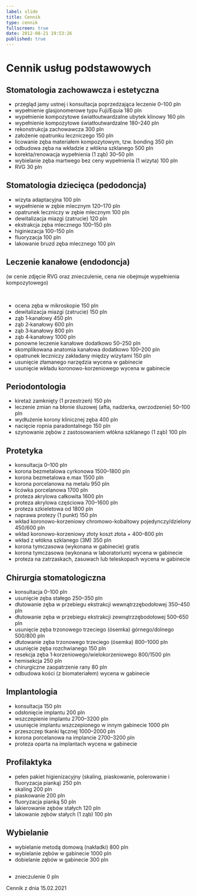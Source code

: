 ```yaml
---
label: slide
title: Cennik
type: cennik
fullscreen: true
date: 2012-08-21 19:53:26
published: true
---
```


# <span>Cennik usług podstawowych</span>

## Stomatologia zachowawcza i estetyczna

* <span>przegląd jamy ustnej i konsultacja poprzedzająca leczenie</span> <span>0&ndash;100 pln</span>
* <span>wypełnienie glasjonomerowe typu Fuji/Equia</span> <span>180 pln</span>
* <span>wypełnienie kompozytowe światłoutwardzalne ubytek klinowy</span> <span>160 pln</span>
* <span>wypełnienie kompozytowe światłoutwardzalne</span> <span>180&ndash;240 pln</span>
* <span>rekonstrukcja zachowawcza</span> <span>300 pln</span>
* <span>założenie opatrunku leczniczego</span> <span>150 pln</span>
* <span>licowanie zęba materiałem kompozytowym, tzw. bonding</span> <span>350 pln</span>
* <span>odbudowa zęba na wkładzie z włókna szklanego</span> <span>500 pln</span>
* <span>korekta/renowacja wypełnienia (1 ząb)</span> <span>30&ndash;50 pln</span>
* <span>wybielanie zęba martwego bez ceny wypełnienia (1 wizyta)</span> <span>100 pln</span>
* <span>RVG</span> <span>30 pln</span>

<h2 id="pedodoncja">Stomatologia dziecięca (pedodoncja)</h2>

* <span>wizyta adaptacyjna</span> <span>100 pln</span>
* <span>wypełnienie w zębie mlecznym</span> <span>120&ndash;170 pln</span>
* <span>opatrunek leczniczy w zębie mlecznym</span> <span>100 pln</span>
* <span>dewitalizacja miazgi (zatrucie)</span> <span>120 pln</span>
* <span>ekstrakcja zęba mlecznego</span> <span>100&ndash;150 pln</span>
* <span>higiniezacja</span> <span>100&ndash;150 pln</span>
* <span>fluoryzacja</span> <span>100 pln</span>
* <span>lakowanie bruzd zęba mlecznego</span> <span>100 pln</span>

<h2 id="endodoncja">Leczenie kanałowe (endodoncja)</h2>

(w cenie zdjęcie RVG oraz znieczulenie, cena nie obejmuje wypełnienia kompozytowego)

<br>

* <span>ocena zęba w mikroskopie</span> <span>150 pln</span>
* <span>dewitalizacja miazgi (zatrucie)</span> <span>150 pln</span>
* <span>ząb 1&#8209;kanałowy</span> <span>450 pln</span>
* <span>ząb 2&#8209;kanałowy</span> <span>600 pln</span>
* <span>ząb 3&#8209;kanałowy</span> <span>800 pln</span>
* <span>ząb 4&#8209;kanałowy</span> <span>1000 pln</span>
* <span>ponowne leczenie kanałowe</span> <span>dodatkowo 50&ndash;250 pln</span>
* <span>skomplikowana anatomia kanałowa</span> <span>dodatkowo 100&ndash;200 pln</span>
* <span>opatrunek leczniczy zakładany między wizytami</span> <span>150 pln</span>
* <span>usunięcie złamanego narzędzia</span> <span>wycena w gabinecie</span>
* <span>usunięcie wkładu koronowo-korzeniowego</span> <span>wycena w gabinecie</span>

## Periodontologia

* <span>kiretaż zamknięty (1 przestrzeń)</span> <span>150 pln</span>
* <span>leczenie zmian na błonie śluzowej (afta, nadżerka, owrzodzenie)</span> <span>50&ndash;100 pln</span>
* <span>wydłużenie korony klinicznej zęba</span> <span>400 pln</span>
* <span>nacięcie ropnia paradontalnego</span> <span>150 pln</span>
* <span>szynowanie zębów z zastosowaniem włókna szklanego (1 ząb)</span> <span>100 pln</span>

## Protetyka

* <span>konsultacja</span> <span>0&ndash;100 pln</span>
* <span>korona bezmetalowa cyrkonowa</span> <span>1500&ndash;1800 pln</span>
* <span>korona bezmetalowa e.max</span> <span>1500 pln</span>
* <span>korona porcelanowa na metalu</span> <span>950 pln</span>
* <span>licówka porcelanowa</span> <span>1700 pln</span>
* <span>proteza akrylowa całkowita</span> <span>1600 pln</span>
* <span>proteza akrylowa częściowa</span> <span>700&ndash;1600 pln</span>
* <span>proteza szkieletowa</span> <span>od 1800 pln</span>
* <span>naprawa protezy (1 punkt)</span> <span>150 pln</span>
* <span>wkład koronowo-korzeniowy chromowo-kobaltowy pojedynczy/dzielony</span> <span>450/600 pln</span>
* <span>wkład koronowo-korzeniowy złoty</span> <span>koszt złota + 400&ndash;800 pln</span>
* <span>wkład z włókna szklanego (3M)</span> <span>350 pln</span>
* <span>korona tymczasowa (wykonana w gabinecie)</span> <span>gratis</span>
* <span>korona tymczasowa (wykonana w laboratorium)</span> <span>wycena w gabinecie</span>
* <span>proteza na zatrzaskach, zasuwach lub teleskopach</span> <span>wycena w gabinecie</span>

## Chirurgia stomatologiczna

* <span>konsultacja</span> <span>0&ndash;100 pln</span>
* <span>usunięcie zęba stałego</span> <span>250&ndash;350 pln</span>
* <span>dłutowanie zęba w przebiegu ekstrakcji wewnątrzzębodołowej</span> <span>350&ndash;450 pln</span>
* <span>dłutowanie zęba w przebiegu ekstrakcji zewnątrzzębodołowej</span> <span>500&ndash;650 pln</span>
* <span>usunięcie zęba trzonowego trzeciego (ósemka) górnego/dolnego</span> <span>500/800 pln</span>
* <span>dłutowanie zęba trzonowego trzeciego (ósemka)</span> <span>800&ndash;1000 pln</span>
* <span>usunięcie zęba rozchwianego</span> <span>150 pln</span>
* <span>resekcja zęba 1&#8209;korzeniowego/wielokorzeniowego</span> <span>800/1500 pln</span>
* <span>hemisekcja</span> <span>250 pln</span>
* <span>chirurgiczne zaopatrzenie rany</span> <span>80 pln</span>
* <span>odbudowa kości (z biomateriałem)</span> <span>wycena w gabinecie</span>

## Implantologia

* <span>konsultacja</span> <span>150 pln</span>
* <span>odsłonięcie implantu</span> <span>200 pln</span>
* <span>wszczepienie implantu</span> <span>2700&ndash;3200 pln</span>
* <span>usunięcie implantu wszczepionego w innym gabinecie</span> <span>1000 pln</span>
* <span>przeszczep tkanki łącznej</span> <span>1000&ndash;2000 pln</span>
* <span>korona porcelanowa na implancie</span> <span>2700&ndash;3200 pln</span>
* <span>proteza oparta na implantach</span> <span>wycena w gabinecie</span>

## Profilaktyka

* <span>pełen pakiet higienizacyjny (skaling, piaskowanie, polerowanie i fluoryzacja pianką)</span> <span>250 pln</span>
* <span>skaling</span> <span>200 pln</span>
* <span>piaskowanie</span> <span>200 pln</span>
* <span>fluoryzacja pianką</span> <span>50 pln</span>
* <span>lakierowanie zębów stałych</span> <span>120 pln</span>
* <span>lakowanie zębów stałych (1 ząb)</span> <span>100 pln</span>

## Wybielanie

* <span>wybielanie metodą domową (nakładki)</span> <span>800 pln</span>
* <span>wybielanie zębów w gabinecie</span> <span>1000 pln</span>
* <span>dobielanie zębów w gabinecie</span> <span>300 pln</span>

<h2 id="uslugi-w-cenie"></h2>

* <span>znieczulenie</span> <span>0 pln</span>

<div class="cennik-aktualizacja">Cennik z dnia 15.02.2021</div>
